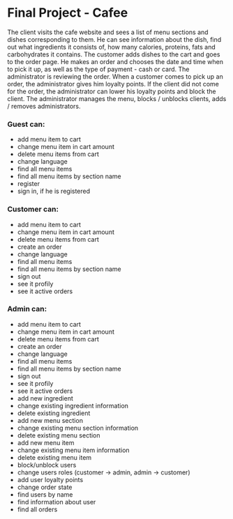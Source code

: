 # Final Project - Cafee

The client visits the cafe website and sees a list of menu sections and dishes corresponding to them. He can see information about the dish, find out what ingredients it consists of, how many calories, proteins, fats and carbohydrates it contains. The customer adds dishes to the cart and goes to the order page. He makes an order and chooses the date and time when to pick it up, as well as the type of payment - cash or card. The administrator is reviewing the order. When a customer comes to pick up an order, the administrator gives him loyalty points. If the client did not come for the order, the administrator can lower his loyalty points and block the client. The administrator manages the menu, blocks / unblocks clients, adds / removes administrators.

### Guest can:
- add menu item to cart
- change menu item in cart amount
- delete menu items from cart
- change language
- find all menu items
- find all menu items by section name
- register
- sign in, if he is registered
### Customer can:
- add menu item to cart
- change menu item in cart amount
- delete menu items from cart
- create an order
- change language
- find all menu items
- find all menu items by section name
- sign out
- see it profily
- see it active orders
### Admin can:
- add menu item to cart
- change menu item in cart amount
- delete menu items from cart
- create an order
- change language
- find all menu items
- find all menu items by section name
- sign out
- see it profily
- see it active orders
- add new ingredient
- change existing ingredient information
- delete existing ingredient
- add new menu section
- change existing menu section information
- delete existing menu section
- add new menu item
- change existing menu item information
- delete existing menu item
- block/unblock users
- change users roles (customer -> admin, admin -> customer)
- add user loyalty points
- change order state
- find users by name
- find information about user
- find all orders
